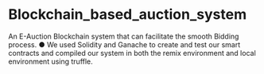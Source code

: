 # Blockchain_based_auction_system
An E-Auction Blockchain system that can facilitate the smooth Bidding process. 
● We used Solidity and Ganache to create and test our smart contracts and compiled our system in both the remix environment and local environment using truffle.
